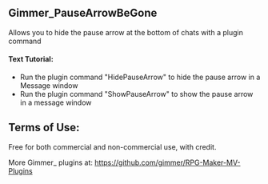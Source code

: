 ## Gimmer_PauseArrowBeGone

Allows you to hide the pause arrow at the bottom of chats with a plugin command

#### Text Tutorial:

* Run the plugin command "HidePauseArrow" to hide the pause arrow in a Message window
* Run the plugin command "ShowPauseArrow" to show the pause arrow in a message window

## Terms of Use:

Free for both commercial and non-commercial use, with credit.

More Gimmer_ plugins at: https://github.com/gimmer/RPG-Maker-MV-Plugins